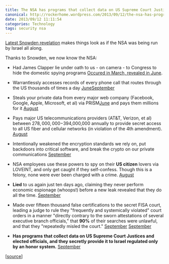 ```yaml
---
title: The NSA has programs that collect data on US Supreme Court Justices and elected officials, and they secretly provide it to Israel
canonical: http://rockerhome.wordpress.com/2013/09/12/the-nsa-has-programs-that-collect-data-on-us-supreme-court-justices-and-elected-officials-and-they-secretly-provide-it-to-israel/
date: 2013/09/12 11:11:54
categories: Technology
tags: security nsa
---
```

[Latest Snowden revelation](http://www.theguardian.com/world/2013/sep/11/nsa-americans-personal-data-israel-documents) makes things look as if the NSA was being run by Israel all along.<span class="more"></span>

Thanks to Snowden, we now know the NSA:

  * Had James Clapper lie under oath to us - on camera - to Congress to hide the domestic spying programs [Occured in March, revealed in June](http://www.nationalreview.com/article/350699/clappers-lie-charles-c-w-cooke).

  * Warrantlessly accesses records of every phone call that routes through the US thousands of times a day [June](http://www.theguardian.com/world/2013/jun/06/nsa-phone-records-verizon-court-order)[September](http://www.politico.com/story/2013/09/nsa-broke-rules-call-tracking-96571.html)

  * Steals your private data from every major web company (Facebook, Google, Apple, Microsoft, et al) via PRISM[June](http://www.theguardian.com/world/2013/jun/06/us-tech-giants-nsa-data) and pays them millions for it [August](http://www.theguardian.com/world/2013/aug/23/nsa-prism-costs-tech-companies-paid)

  * Pays major US telecommunications providers (AT&T, Verizon, et al) between $278,000,000-$394,000,000 annually to provide secret access to all US fiber and cellular networks (in violation of the 4th amendment). [August](http://www.washingtonpost.com/world/national-security/nsa-paying-us-companies-for-access-to-communications-networks/2013/08/29/5641a4b6-10c2-11e3-bdf6-e4fc677d94a1_story.html)

  * Intentionally weakened the encryption standards we rely on, put backdoors into critical software, and break the crypto on our private communications [September](http://www.nytimes.com/2013/09/06/us/nsa-foils-much-internet-encryption.html?pagewanted=all&_r=1&)

  * NSA employees use these powers to spy on their **US citizen** lovers via LOVEINT, and only get caught if they self-confess. Though this is a felony, none were ever been charged with a crime. [August](http://www.washingtonpost.com/blogs/the-switch/wp/2013/08/24/loveint-when-nsa-officers-use-their-spying-power-on-love-interests/)

  * **Lied** to us again just ten days ago, claiming they never perform economic espionage (whoops!) before a new leak revealed that they do all the time. [September](http://www.theguardian.com/world/2013/sep/09/nsa-spying-brazil-oil-petrobras)

  * Made over fifteen thousand false certifications to the secret FISA court, leading a judge to rule they "frequently and systemically violated" court orders in a manner "directly contrary to the sworn attestations of several executive branch officials," that **90%** of their searches were unlawful, and that they "repeatedly misled the court." [September](http://www.theguardian.com/world/2013/sep/10/nsa-violated-court-rules-data-documents) [September](http://blogs.wsj.com/washwire/2013/09/10/five-revelations-from-new-nsa-documents/?mod=e2tw)

  * **Has programs that collect data on US Supreme Court Justices and elected officials, and they secretly provide it to Israel regulated only by an honor system.** [September](http://www.theguardian.com/world/2013/sep/11/nsa-americans-personal-data-israel-documents)

[[source](http://www.reddit.com/r/worldnews/comments/1m73n4/nsa_shares_raw_intelligence_including_americans/cc6hdm2)]